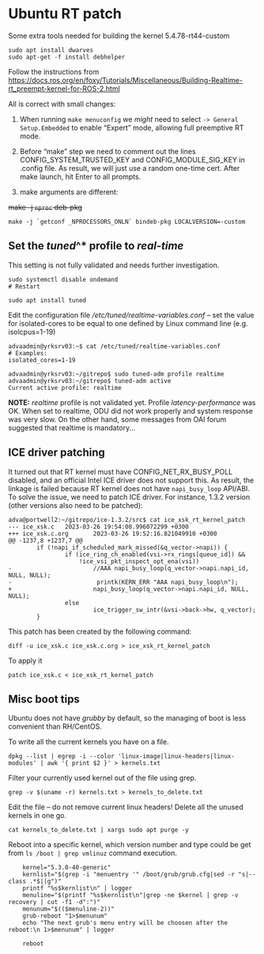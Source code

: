 # Ubuntu RT patch

Some extra tools needed for building the kernel 5.4.78-rt44-custom

```
sudo apt install dwarves
sudo apt-get -f install debhelper
```
Follow the instructions from https://docs.ros.org/en/foxy/Tutorials/Miscellaneous/Building-Realtime-rt_preempt-kernel-for-ROS-2.html


All is correct with small changes:

1. When running ```make menuconfig``` we *might* need to select ```-> General Setup.Embedded``` to enable “Expert” mode, allowing full preemptive RT mode.

2. Before “make” step we need to comment out the lines CONFIG_SYSTEM_TRUSTED_KEY and CONFIG_MODULE_SIG_KEY in .config file.
As result, we will just use a random one-time cert. After make launch, hit Enter to all prompts.

3. make arguments are different:

~~make -j `nproc` deb-pkg~~
```
make -j `getconf _NPROCESSORS_ONLN` bindeb-pkg LOCALVERSION=-custom
```

## Set the *tuned*^* profile to *real-time*

This setting is not fully validated and needs further investigation.

```
sudo systemctl disable ondemand
# Restart

sudo apt install tuned
```

Edit the configuration file */etc/tuned/realtime-variables.conf* – set the  value for isolated-cores to be equal to one defined by Linux command line (e.g. isolcpus=1-19) 

```
advaadmin@yrksrv03:~$ cat /etc/tuned/realtime-variables.conf
# Examples:
isolated_cores=1-19
```
```
advaadmin@yrksrv03:~/gitrepo$ sudo tuned-adm profile realtime
advaadmin@yrksrv03:~/gitrepo$ tuned-adm active
Current active profile: realtime
```

**NOTE:** *realtime* profile is not validated yet. Profile *latency-performance* was OK. When set to realtime, ODU did not work properly and system response was very slow. On the other hand, some messages from OAI forum suggested that realtime is mandatory...

## ICE driver patching

It turned out that RT kernel must have CONFIG_NET_RX_BUSY_POLL disabled, and an official Intel ICE driver does not support this. As result, the linkage is failed because RT kernel does not have ```napi_busy_loop``` API/ABI.
To solve the issue, we need to patch ICE driver.
For instance, 1.3.2 version (other versions also need to be patched):
```
adva@portwell2:~/gitrepo/ice-1.3.2/src$ cat ice_xsk_rt_kernel_patch
--- ice_xsk.c   2023-03-26 19:54:08.996072299 +0300
+++ ice_xsk.c.org       2023-03-26 19:52:16.821049910 +0300
@@ -1237,8 +1237,7 @@
        if (!napi_if_scheduled_mark_missed(&q_vector->napi)) {
                if (ice_ring_ch_enabled(vsi->rx_rings[queue_id]) &&
                    !ice_vsi_pkt_inspect_opt_ena(vsi))
-                       //AAA napi_busy_loop(q_vector->napi.napi_id, NULL, NULL);
-                        printk(KERN_ERR "AAA napi_busy_loop\n");
+                       napi_busy_loop(q_vector->napi.napi_id, NULL, NULL);
                else
                        ice_trigger_sw_intr(&vsi->back->hw, q_vector);
        }

```

This patch has been created by the following command:
```
diff -u ice_xsk.c ice_xsk.c.org > ice_xsk_rt_kernel_patch
```
To apply it
```
patch ice_xsk.c < ice_xsk_rt_kernel_patch
```

## Misc boot tips

Ubuntu does not have *grubby* by default, so the managing of boot is less convenient than RH/CentOS.

To write all the current kernels you have on a file.
```
dpkg --list | egrep -i --color 'linux-image|linux-headers|linux-modules' | awk '{ print $2 }' > kernels.txt
```

Filter your currently used kernel out of the file using grep.
```
grep -v $(uname -r) kernels.txt > kernels_to_delete.txt
```

Edit the file – do not remove current linux headers!
Delete all the unused kernels in one go.
```
cat kernels_to_delete.txt | xargs sudo apt purge -y
```

Reboot into a specific kernel, which version number and type could be get from ```ls /boot | grep vmlinuz``` command execution.
```
    kernel="5.3.0-40-generic"
    kernlist="$(grep -i "menuentry '" /boot/grub/grub.cfg|sed -r "s|--class .*$||g")"
    printf "%s$kernlist\n" | logger
    menuline="$(printf "%s$kernlist\n"|grep -ne $kernel | grep -v recovery | cut -f1 -d":")"
    menunum="$(($menuline-2))"
    grub-reboot "1>$menunum"
    echo "The next grub's menu entry will be choosen after the reboot:\n 1>$menunum" | logger

    reboot
```




